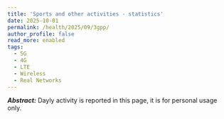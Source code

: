 ```yaml
---
title: 'Sports and other activities - statistics'
date: 2025-10-01
permalink: /health/2025/09/3gpp/
author_profile: false
read_more: enabled
tags:
  - 5G
  - 4G
  - LTE
  - Wireless
  - Real Networks
---
```


***Abstract:*** Dayly activity is reported in this page, it is for personal usage only.

<html>
<script src="https://cdnjs.cloudflare.com/ajax/libs/Chart.js/2.5.0/Chart.min.js"></script>
<body>
<canvas id="myChart" style="width:100%;max-width:600px"></canvas>

<script>
const xValues = 
[  1,  2,  3,  4,  5,  6,  7,  8,  9, 10, 11, 12, 13, 14, 15, 16, 17, 18, 19, 20, 21, 22, 23, 24, 25, 26, 27, 28];
const yCrossCountry = 
[  0,  1,  0,  0,  0,  0,  0,  0,  0,  1,  0,  0,  1,  0,  0,  0,  0,  0,  0,  0,  0,  0,  0,  0,  0,  0,  1,  0];
const ySwimming = 
[  1,0.5,  0,  0,  0,  0,  0,  0,  0,0.5,  0,  0,  1,  0,  0,  0,  0,  0,  0,  0,  0,  0,  0,  0,  0,  0,  0,  0];
const yGym =
[  0,0.1,  0,  0,  0,  0,  0,  0,  0,  2,  0,  0,  0,  0,  0,  0,  0,  0,  0,  0,  0,  0,  0,  0,  0,  0,  0,  0];



// Function to calculate the sum of corresponding elements from two arrays
function Arrays_sum(array1, array2) {
  // Initialize an empty array to store the sum of corresponding elements
  var result = [];

  // Initialize counters for iterating through the arrays
  var ctr = 0;
  var x = 0;

  // Check if array1 is empty, return an error message if true
  if (array1.length === 0)
    return "array1 is empty";

  // Check if array2 is empty, return an error message if true
  if (array2.length === 0)
    return "array2 is empty";

  // Iterate through arrays until the end of either array is reached
  while (ctr < array1.length && ctr < array2.length) {
    // Calculate the sum of corresponding elements and push it to the result array
    result.push(array1[ctr] + array2[ctr]);
    // Increment the counter
    ctr++;
  }

  // Check if array1 is exhausted
  if (ctr === array1.length) {
    // Append the remaining elements from array2 to the result array
    for (x = ctr; x < array2.length; x++) {
      result.push(array2[x]);
    }
  } else {
    // Append the remaining elements from array1 to the result array
    for (x = ctr; x < array1.length; x++) {
      result.push(array1[x]);
    }
  }

  // Return the resulting array
  return result;
}



function Arrays_cdf(array1) {
  // Initialize an empty array to store the sum of corresponding elements
  var result = [];

  // Initialize counters for iterating through the arrays
  var ctr = 0;
  var x = 0;

  // Check if array1 is empty, return an error message if true
  if (array1.length === 0)
    return "array1 is empty";

  // Iterate through arrays until the end of either array is reached
  while (ctr < array1.length ) {
    // Calculate the sum of corresponding elements and push it to the result array
	if (ctr === 0){
		//result.push(array1[ctr]);
		x = array1[ctr];
		result.push(x);
	}else{
		//result.push(array1[ctr] + array1[ctr-1]);
		//x = x + array1[ctr] + array1[ctr-1];
		x = x + array1[ctr];
		result.push(x);
	}
    // Increment the counter
    ctr++;
  }


  // Return the resulting array
  return result;
}



new Chart("myChart", {
  type: "line",
  data: {
    labels: xValues,
    datasets: [{ 
      data: yCrossCountry,
      borderColor: "red",
	  label: "cross-country",
      fill: false
    }, { 
      data: ySwimming,
      borderColor: "green",
	  label: "swimming",
      fill: false
    }, { 
      data: yGym,
      borderColor: "blue",
	  label: "Gym",
      fill: false
    }, { 
      //data: Arrays_cdf (  Arrays_sum( Arrays_sum(yCrossCountry,ySwimming), yGym )  ),
	  data:    Arrays_sum( Arrays_sum(yCrossCountry,ySwimming), yGym ) ,
      borderColor: "black",
	  label: "Acculative of all activities ",
      fill: false
	  }]
  },
  options: {
    legend: {display: true}
  }
});
</script>

</body>
</html>